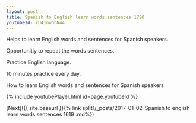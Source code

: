 ```yaml
---
layout: post
title: Spanish to English learn words sentences 1790 
youtubeId: rU41nwohN44
---
```

 
 
Helps to learn English words and sentences for Spanish speakers.

Opportunitiy to repeat the words sentences. 

Practice English language. 
 
10 minutes practice every day. 
 
How to learn English words and sentences for Spanish speakers 
 
{% include youtubePlayer.html id=page.youtubeId %}
 
 
[Next]({{ site.baseurl }}{% link  split1/_posts/2017-01-02-Spanish to english learn words sentences 1619 .md%})
 
